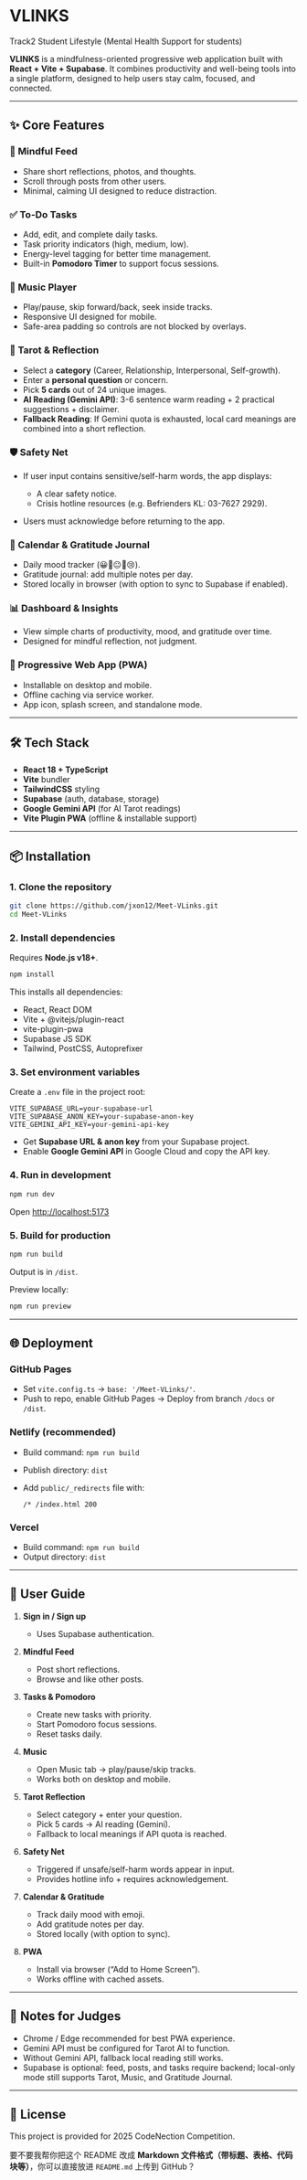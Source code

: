 # VLINKS 
Track2 Student Lifestyle (Mental Health Support for students)

**VLINKS** is a mindfulness-oriented progressive web application built with **React + Vite + Supabase**.
It combines productivity and well-being tools into a single platform, designed to help users stay calm, focused, and connected.

---

## ✨ Core Features

### 📰 Mindful Feed

* Share short reflections, photos, and thoughts.
* Scroll through posts from other users.
* Minimal, calming UI designed to reduce distraction.

### ✅ To-Do Tasks

* Add, edit, and complete daily tasks.
* Task priority indicators (high, medium, low).
* Energy-level tagging for better time management.
* Built-in **Pomodoro Timer** to support focus sessions.

### 🎵 Music Player

* Play/pause, skip forward/back, seek inside tracks.
* Responsive UI designed for mobile.
* Safe-area padding so controls are not blocked by overlays.

### 🔮 Tarot & Reflection

* Select a **category** (Career, Relationship, Interpersonal, Self-growth).
* Enter a **personal question** or concern.
* Pick **5 cards** out of 24 unique images.
* **AI Reading (Gemini API)**: 3-6 sentence warm reading + 2 practical suggestions + disclaimer.
* **Fallback Reading**: If Gemini quota is exhausted, local card meanings are combined into a short reflection.

### 🛡️ Safety Net

* If user input contains sensitive/self-harm words, the app displays:

  * A clear safety notice.
  * Crisis hotline resources (e.g. Befrienders KL: 03-7627 2929).
* Users must acknowledge before returning to the app.

### 📅 Calendar & Gratitude Journal

* Daily mood tracker (😀🙂😐🙁😢).
* Gratitude journal: add multiple notes per day.
* Stored locally in browser (with option to sync to Supabase if enabled).

### 📊 Dashboard & Insights

* View simple charts of productivity, mood, and gratitude over time.
* Designed for mindful reflection, not judgment.

### 📱 Progressive Web App (PWA)

* Installable on desktop and mobile.
* Offline caching via service worker.
* App icon, splash screen, and standalone mode.

---

## 🛠️ Tech Stack

* **React 18 + TypeScript**
* **Vite** bundler
* **TailwindCSS** styling
* **Supabase** (auth, database, storage)
* **Google Gemini API** (for AI Tarot readings)
* **Vite Plugin PWA** (offline & installable support)

---

## 📦 Installation

### 1. Clone the repository

```bash
git clone https://github.com/jxon12/Meet-VLinks.git
cd Meet-VLinks
```

### 2. Install dependencies

Requires **Node.js v18+**.

```bash
npm install
```

This installs all dependencies:

* React, React DOM
* Vite + @vitejs/plugin-react
* vite-plugin-pwa
* Supabase JS SDK
* Tailwind, PostCSS, Autoprefixer

### 3. Set environment variables

Create a `.env` file in the project root:

```env
VITE_SUPABASE_URL=your-supabase-url
VITE_SUPABASE_ANON_KEY=your-supabase-anon-key
VITE_GEMINI_API_KEY=your-gemini-api-key
```

* Get **Supabase URL & anon key** from your Supabase project.
* Enable **Google Gemini API** in Google Cloud and copy the API key.

### 4. Run in development

```bash
npm run dev
```

Open [http://localhost:5173](http://localhost:5173)

### 5. Build for production

```bash
npm run build
```

Output is in `/dist`.

Preview locally:

```bash
npm run preview
```

---

## 🌐 Deployment

### GitHub Pages

* Set `vite.config.ts` → `base: '/Meet-VLinks/'`.
* Push to repo, enable GitHub Pages → Deploy from branch `/docs` or `/dist`.

### Netlify (recommended)

* Build command: `npm run build`
* Publish directory: `dist`
* Add `public/_redirects` file with:

  ```
  /* /index.html 200
  ```

### Vercel

* Build command: `npm run build`
* Output directory: `dist`

---

## 📖 User Guide

1. **Sign in / Sign up**

   * Uses Supabase authentication.

2. **Mindful Feed**

   * Post short reflections.
   * Browse and like other posts.

3. **Tasks & Pomodoro**

   * Create new tasks with priority.
   * Start Pomodoro focus sessions.
   * Reset tasks daily.

4. **Music**

   * Open Music tab → play/pause/skip tracks.
   * Works both on desktop and mobile.

5. **Tarot Reflection**

   * Select category + enter your question.
   * Pick 5 cards → AI reading (Gemini).
   * Fallback to local meanings if API quota is reached.

6. **Safety Net**

   * Triggered if unsafe/self-harm words appear in input.
   * Provides hotline info + requires acknowledgement.

7. **Calendar & Gratitude**

   * Track daily mood with emoji.
   * Add gratitude notes per day.
   * Stored locally (with option to sync).

8. **PWA**

   * Install via browser (“Add to Home Screen”).
   * Works offline with cached assets.

---

## 📌 Notes for Judges

* Chrome / Edge recommended for best PWA experience.
* Gemini API must be configured for Tarot AI to function.
* Without Gemini API, fallback local reading still works.
* Supabase is optional: feed, posts, and tasks require backend; local-only mode still supports Tarot, Music, and Gratitude Journal.

---

## 📄 License

This project is provided for 2025 CodeNection Competition.



要不要我帮你把这个 README 改成 **Markdown 文件格式（带标题、表格、代码块等）**，你可以直接放进 `README.md` 上传到 GitHub？
